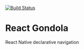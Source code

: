 [![Build Status](https://travis-ci.com/tpucci/react-gondola.svg?branch=master)](https://travis-ci.com/tpucci/react-gondola)

# React Gondola

React Native declarative navigation
